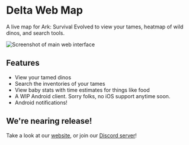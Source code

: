 # Delta Web Map
A live map for Ark: Survival Evolved to view your tames, heatmap of wild dinos, and search tools. 

![Screenshot of main web interface](web_screenshot_modern.webp)

## Features
* View your tamed dinos
* Search the inventories of your tames
* View baby stats with time estimates for things like food
* A WIP Android client. Sorry folks, no iOS support anytime soon.
* Android notifications!

## We're nearing release!
Take a look at our [website](https://deltamap.net/), or join our [Discord server](https://discord.gg/99TcfCT)!